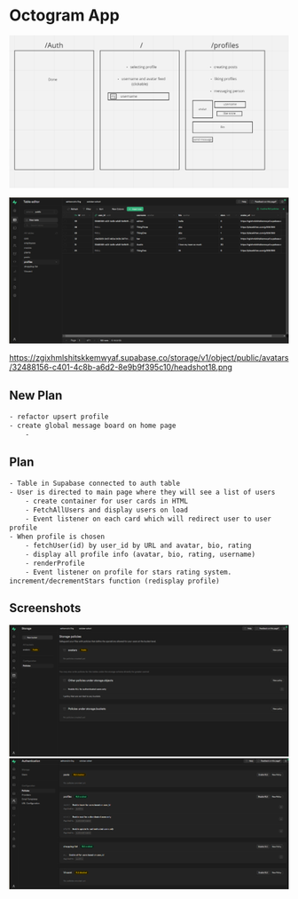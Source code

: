 # Octogram App

![](/assets/wireframe.png)

![](/assets/table.png)

https://zgixhmlshitskkemwyaf.supabase.co/storage/v1/object/public/avatars/32488156-c401-4c8b-a6d2-8e9b9f395c10/headshot18.png

## New Plan

    - refactor upsert profile
    - create global message board on home page
        -

## Plan

    - Table in Supabase connected to auth table
    - User is directed to main page where they will see a list of users
        - create container for user cards in HTML
        - FetchAllUsers and display users on load
        - Event listener on each card which will redirect user to user profile
    - When profile is chosen
        - fetchUser(id) by user_id by URL and avatar, bio, rating
        - display all profile info (avatar, bio, rating, username)
        - renderProfile
        - Event listener on profile for stars rating system. increment/decrementStars function (redisplay profile)

## Screenshots

![](/assets/avatars.bucket.png)
![](/assets/RLS.policies.png)
